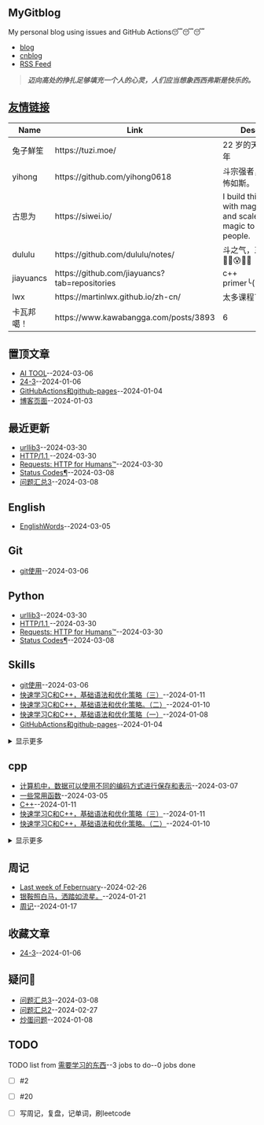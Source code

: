 ## MyGitblog
My personal blog using issues and GitHub Actions😴😴😴
- [blog](https://dululu-github-io.vercel.app/zh-cn)
- [cnblog](https://www.cnblogs.com/asn321/)
- [RSS Feed](https://raw.githubusercontent.com/dululu/notes/master/feed.xml)


> 
> _**迈向高处的挣扎足够填充一个人的心灵，人们应当想象西西弗斯是快乐的。**_
>

## [友情链接](https://github.com/dululu/notes/issues/7)
<table>
<thead>
<tr>
<th>Name</th>
<th>Link</th>
<th>Desc</th>
</tr>
</thead>
<tbody>
<tr>
<td>兔子鮮笙</td>
<td>https://tuzi.moe/</td>
<td>22 岁的天才少年</td>
</tr>
<tr>
<td>yihong</td>
<td>https://github.com/yihong0618</td>
<td>斗宗强者，恐怖如斯。</td>
</tr>
<tr>
<td>古思为</td>
<td>https://siwei.io/</td>
<td>I build things with magic and scale the magic to help people.</td>
</tr>
<tr>
<td>dululu</td>
<td>https://github.com/dululu/notes/</td>
<td>斗之气，三段😶‍🌫️😰🤣🥵</td>
</tr>
<tr>
<td>jiayuancs</td>
<td>https://github.com/jiayuancs?tab=repositories</td>
<td>c++ primer╰(<em>°▽°</em>)╯</td>
</tr>
<tr>
<td>lwx</td>
<td>https://martinlwx.github.io/zh-cn/</td>
<td>太多课程了</td>
</tr>
<tr>
<td>卡瓦邦噶！</td>
<td>https://www.kawabangga.com/posts/3893</td>
<td>6</td>
</tr>
</tbody>
</table>

## 置顶文章
- [AI TOOL](https://github.com/dululu/notes/issues/31)--2024-03-06
- [24-3](https://github.com/dululu/notes/issues/11)--2024-01-06
- [GitHubActions和github-pages](https://github.com/dululu/notes/issues/2)--2024-01-04
- [博客页面](https://github.com/dululu/notes/issues/1)--2024-01-03
## 最近更新
- [ urllib3](https://github.com/dululu/notes/issues/38)--2024-03-30
- [ HTTP/1.1 ](https://github.com/dululu/notes/issues/37)--2024-03-30
- [Requests: HTTP for Humans™](https://github.com/dululu/notes/issues/36)--2024-03-30
- [Status Codes¶](https://github.com/dululu/notes/issues/34)--2024-03-08
- [问题汇总3](https://github.com/dululu/notes/issues/33)--2024-03-08
## English
- [EnglishWords](https://github.com/dululu/notes/issues/28)--2024-03-05
## Git
- [git使用](https://github.com/dululu/notes/issues/30)--2024-03-06
## Python
- [ urllib3](https://github.com/dululu/notes/issues/38)--2024-03-30
- [ HTTP/1.1 ](https://github.com/dululu/notes/issues/37)--2024-03-30
- [Requests: HTTP for Humans™](https://github.com/dululu/notes/issues/36)--2024-03-30
- [Status Codes¶](https://github.com/dululu/notes/issues/34)--2024-03-08
## Skills
- [git使用](https://github.com/dululu/notes/issues/30)--2024-03-06
- [快速学习C和C++，基础语法和优化策略（三）](https://github.com/dululu/notes/issues/18)--2024-01-11
- [快速学习C和C++，基础语法和优化策略。（二）](https://github.com/dululu/notes/issues/17)--2024-01-10
- [快速学习C和C++，基础语法和优化策略（一）](https://github.com/dululu/notes/issues/15)--2024-01-08
- [GitHubActions和github-pages](https://github.com/dululu/notes/issues/2)--2024-01-04
<details><summary>显示更多</summary>

- [博客页面](https://github.com/dululu/notes/issues/1)--2024-01-03
</details>

## cpp
- [ 计算机中，数据可以使用不同的编码方式进行保存和表示](https://github.com/dululu/notes/issues/32)--2024-03-07
- [一些常用函数](https://github.com/dululu/notes/issues/29)--2024-03-05
- [C++](https://github.com/dululu/notes/issues/19)--2024-01-11
- [快速学习C和C++，基础语法和优化策略（三）](https://github.com/dululu/notes/issues/18)--2024-01-11
- [快速学习C和C++，基础语法和优化策略。（二）](https://github.com/dululu/notes/issues/17)--2024-01-10
<details><summary>显示更多</summary>

- [快速学习C和C++，基础语法和优化策略（一）](https://github.com/dululu/notes/issues/15)--2024-01-08
</details>

## 周记
- [Last week of  Febernuary](https://github.com/dululu/notes/issues/24)--2024-02-26
- [银鞍照白马，洒踏如流星。](https://github.com/dululu/notes/issues/22)--2024-01-21
- [周记](https://github.com/dululu/notes/issues/21)--2024-01-17
## 收藏文章
- [24-3](https://github.com/dululu/notes/issues/11)--2024-01-06
## 疑问🤔
- [问题汇总3](https://github.com/dululu/notes/issues/33)--2024-03-08
- [问题汇总2](https://github.com/dululu/notes/issues/26)--2024-02-27
- [炒蛋问题](https://github.com/dululu/notes/issues/16)--2024-01-08
## TODO
TODO list from [需要学习的东西](https://github.com/dululu/notes/issues/9)--3 jobs to do--0 jobs done
- [ ] #2 
- [ ] #20 
- [ ] 写周记，复盘，记单词，刷leetcode

